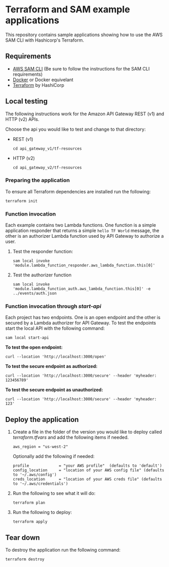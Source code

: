 # Terraform and SAM example applications

This repository contains sample applications showing how to use the AWS SAM CLI with Hashicorp's Terraform.

## Requirements
* [AWS SAM CLI](https://docs.aws.amazon.com/serverless-application-model/latest/developerguide/serverless-getting-started.html]) (Be sure to follow the instructions for the SAM CLI requirements)
* [Docker](docker.com) or Docker equivelant
* [Terraform](https://developer.hashicorp.com/terraform/tutorials/aws-get-started/install-cli) by HashiCorp

## Local testing
The following instructions work for the Amazon API Gateway REST (v1) and HTTP (v2) APIs.

Choose the api you would like to test and change to that directory:
* REST (v1)
    ```
    cd api_gateway_v1/tf-resources
    ```
* HTTP (v2)
    ```
    cd api_gateway_v2/tf-resources
    ```
### Preparing the application
To ensure all Terraform dependencies are installed run the following:
```
terraform init
```

### Function invocation
Each example contains two Lambda functions. One function is a simple application responder that returns a simple `hello TF World` message, the other is an authorizer Lambda function used by API Gateway to authorize a user.

1. Test the responder function:
    ```
    sam local invoke 'module.lambda_function_responder.aws_lambda_function.this[0]'
    ```
2. Test the authorizer function
    ```
    sam local invoke 'module.lambda_function_auth.aws_lambda_function.this[0]' -e ../events/auth.json 
    ```
### Function invocation through *start-api*
Each project has two endpoints. One is an open endpoint and the other is secured by a Lambda authorizer for API Gateway. To test the endpoints start the local API with the following command:
```
sam local start-api
```

**To test the open endpoint:**
```
curl --location 'http://localhost:3000/open'
```
**To test the secure endpoint as authorized:**
```
curl --location 'http://localhost:3000/secure' --header 'myheader: 123456789'
```
**To test the secure endpoint as unauthorized:**
```
curl --location 'http://localhost:3000/secure' --header 'myheader: 123'
```
## Deploy the application
1. Create a file in the folder of the version you would like to deploy called *terraform.tfvars* and add the following items if needed.
    ```
    aws_region = "us-west-2"
    ```
    Optionally add the following if needed:
    ```
    profile             = "your AWS profile"  (defaults to 'default')
    config_location     = "location of your AWS config file" (defaults to '~/.aws/config')
    creds_location      = "location of your AWS creds file" (defaults to '~/.aws/credentials')
    ```
2. Run the following to see what it will do:
    ```
    terraform plan
    ```
3. Run the following to deploy:
    ```
    terraform apply
    ```

## Tear down
To destroy the application run the following command:
```
terraform destroy
```
